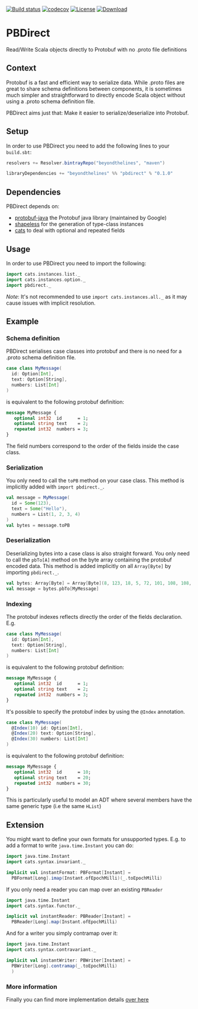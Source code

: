 [![Build status](https://api.travis-ci.org/btlines/pbdirect.svg?branch=master)](https://travis-ci.org/btlines/pbdirect)
[![codecov](https://codecov.io/gh/btlines/pbdirect/branch/master/graph/badge.svg)](https://codecov.io/gh/btlines/pbdirect)
[![License](https://img.shields.io/:license-MIT-blue.svg)](https://opensource.org/licenses/MIT)
[![Download](https://api.bintray.com/packages/beyondthelines/maven/pbdirect/images/download.svg) ](https://bintray.com/beyondthelines/maven/pbdirect/_latestVersion)

# PBDirect

Read/Write Scala objects directly to Protobuf with no .proto file definitions

## Context

Protobuf is a fast and efficient way to serialize data. While .proto files are great to share schema definitions between components, it is sometimes much simpler and straightforward to directly encode Scala object without using a .proto schema definition file.

PBDirect aims just that: Make it easier to serialize/deserialize into Protobuf.

## Setup

In order to use PBDirect you need to add the following lines to your `build.sbt`:

```scala
resolvers += Resolver.bintrayRepo("beyondthelines", "maven")

libraryDependencies += "beyondthelines" %% "pbdirect" % "0.1.0"
```

## Dependencies

PBDirect depends on:
 - [protobuf-java](https://developers.google.com/protocol-buffers/docs/javatutorial) the Protobuf java library (maintained by Google) 
 - [shapeless](https://github.com/milessabin/shapeless) for the generation of type-class instances
 - [cats](https://github.com/typelevel/cats) to deal with optional and repeated fields
 
## Usage

In order to use PBDirect you need to import the following:

```scala
import cats.instances.list._
import cats.instances.option._
import pbdirect._
```

*Note*: It's not recommended to use `import cats.instances.all._` as it may cause issues with implicit resolution.

## Example

### Schema definition

PBDirect serialises case classes into protobuf and there is no need for a .proto schema definition file.

```scala
case class MyMessage(
  id: Option[Int],
  text: Option[String],
  numbers: List[Int]
)
```

is equivalent to the following protobuf definition:

```protobuf
message MyMessage {
   optional int32  id      = 1;
   optional string text    = 2;
   repeated int32  numbers = 3;
}
```

The field numbers correspond to the order of the fields inside the case class.

### Serialization

You only need to call the `toPB` method on your case class. This method is implicitly added with `import pbdirect._`.

```scala
val message = MyMessage(
  id = Some(123),
  text = Some("Hello"),
  numbers = List(1, 2, 3, 4)
)
val bytes = message.toPB
```

### Deserialization

Deserializing bytes into a case class is also straight forward. You only need to call the `pbTo[A]` method on the byte array containing the protobuf encoded data.
This method is added implicitly on all `Array[Byte]` by importing `pbdirect._`.

```scala
val bytes: Array[Byte] = Array[Byte](8, 123, 18, 5, 72, 101, 108, 108, 111, 24, 1, 32, 2, 40, 3, 48, 4)
val message = bytes.pbTo[MyMessage]
```

### Indexing

The protobuf indexes reflects directly the order of the fields declaration. E.g.

```scala
case class MyMessage(
  id: Option[Int],
  text: Option[String],
  numbers: List[Int]
)
```

is equivalent to the following protobuf definition:

```protobuf
message MyMessage {
   optional int32  id      = 1;
   optional string text    = 2;
   repeated int32  numbers = 3;
}
```

It's possible to specify the protobuf index by using the `@Index` annotation.

```scala
case class MyMessage(
  @Index(10) id: Option[Int],
  @Index(20) text: Option[String],
  @Index(30) numbers: List[Int]
)
```

is equivalent to the following protobuf definition:

```protobuf
message MyMessage {
   optional int32  id      = 10;
   optional string text    = 20;
   repeated int32  numbers = 30;
}
```

This is particularly useful to model an ADT where several members have the same generic type (i.e the same `HList`)

## Extension

You might want to define your own formats for unsupported types.
E.g. to add a format to write `java.time.Instant` you can do:

```scala
import java.time.Instant
import cats.syntax.invariant._

implicit val instantFormat: PBFormat[Instant] =
  PBFormat[Long].imap(Instant.ofEpochMilli)(_.toEpochMilli)
```

If you only need a reader you can map over an existing `PBReader`

```scala
import java.time.Instant
import cats.syntax.functor._

implicit val instantReader: PBReader[Instant] =
  PBReader[Long].map(Instant.ofEpochMilli)
```

And for a writer you simply contramap over it:

```scala
import java.time.Instant
import cats.syntax.contravariant._

implicit val instantWriter: PBWriter[Instant] =
  PBWriter[Long].contramap(_.toEpochMilli)
  )
```

### More information

Finally you can find more implementation details [over here](http://www.beyondthelines.net/computing/pbdirect-protobuf-without-the-proto-files/)
